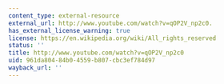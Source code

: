 ```yaml
---
content_type: external-resource
external_url: http://www.youtube.com/watch?v=qOP2V_np2c0.
has_external_license_warning: true
license: https://en.wikipedia.org/wiki/All_rights_reserved
status: ''
title: http://www.youtube.com/watch?v=qOP2V_np2c0
uid: 961da804-84b0-4559-b807-cbc3ef784d97
wayback_url: ''
---
```

